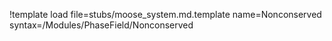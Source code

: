!template load file=stubs/moose_system.md.template name=Nonconserved syntax=/Modules/PhaseField/Nonconserved
